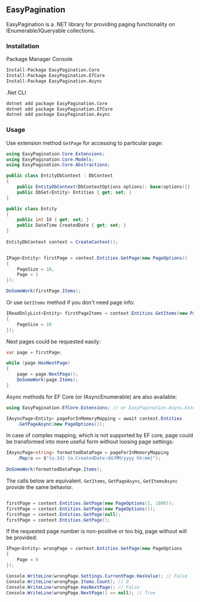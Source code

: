 ﻿## EasyPagination
EasyPagination is a .NET library for providing paging functionality on IEnumerable/IQueryable collections.

### Installation
Package Manager Console
```bash
Install-Package EasyPagination.Core
Install-Package EasyPagination.EfCore
Install-Package EasyPagination.Async
```

.Net CLI

```bash
dotnet add package EasyPagination.Core
dotnet add package EasyPagination.EfCore
dotnet add package EasyPagination.Async
```

### Usage
Use extension method `GetPage` for accessing to particular page:
```c#
using EasyPagination.Core.Extensions;
using EasyPagination.Core.Models;
using EasyPagination.Core.Abstractions;

public class EntityDbContext : DbContext
{
    public EntityDbContext(DbContextOptions options): base(options){}
    public DbSet<Entity> Entities { get; set; }
}

public class Entity
{
    public int Id { get; set; }
    public DateTime CreatedDate { get; set; }
}
    
EntityDbContext context = CreateContext();


IPage<Entity> firstPage = context.Entities.GetPage(new PageOptions()
{
    PageSize = 10,
    Page = 1
});

DoSomeWork(firstPage.Items);
```

Or use `GetItems` method if you don't need page info:
```c#
IReadOnlyList<Entity> firstPageItems = context.Entities.GetItems(new PageOptions()
{
    PageSize = 10
});
```

Next pages could be requested easily:
```c#
var page = firstPage;

while (page.HasNextPage)
{
    page = page.NextPage();
    DoSomeWork(page.Items);
}
```

Async methods for EF Core (or IAsyncEnumerable) are also available:
```c#
using EasyPagination.EfCore.Extensions; // or EasyPagination.Async.Extensions for IAsyncEnumerable 

IAsyncPage<Entity> pageForInMemoryMapping = await context.Entities
    .GetPageAsync(new PageOptions());
```
In case of complex mapping, which is not supported by EF core, 
page could be transformed into more useful form without loosing page settings:
```c#
IAsyncPage<string> formattedDataPage = pageForInMemoryMapping
    .Map(o => $"{o.Id} {o.CreatedDate:dd/MM/yyyy hh:mm}");
    
DoSomeWork(formattedDataPage.Items);
```

The calls below are equivalent. `GetItems`, `GetPageAsync`, `GetItemsAsync` provide the same behavior.
```c#

firstPage = context.Entities.GetPage(new PageOptions(1, 1000));
firstPage = context.Entities.GetPage(new PageOptions());
firstPage = context.Entities.GetPage(null);
firstPage = context.Entities.GetPage();
```
If the requested page number is non-positive or too big, page without will be provided:
```c#
IPage<Entity> wrongPage = context.Entities.GetPage(new PageOptions
{
    Page = 0
});

Console.WriteLine(wrongPage.Settings.CurrentPage.HasValue); // False
Console.WriteLine(wrongPage.Items.Count); // 0
Console.WriteLine(wrongPage.HasNextPage); // False
Console.WriteLine(wrongPage.NextPage() == null); // True

```